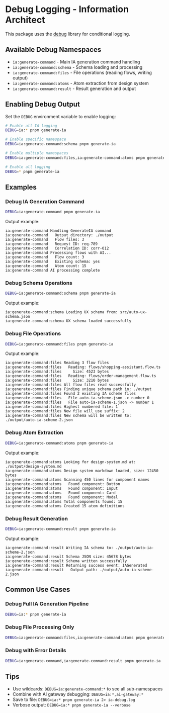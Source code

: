 # Debug Logging - Information Architect

This package uses the [debug](https://www.npmjs.com/package/debug) library for conditional logging.

## Available Debug Namespaces

- `ia:generate-command` - Main IA generation command handling
- `ia:generate-command:schema` - Schema loading and processing
- `ia:generate-command:files` - File operations (reading flows, writing output)
- `ia:generate-command:atoms` - Atom extraction from design system
- `ia:generate-command:result` - Result generation and output

## Enabling Debug Output

Set the `DEBUG` environment variable to enable logging:

```bash
# Enable all IA logging
DEBUG=ia:* pnpm generate-ia

# Enable specific namespace
DEBUG=ia:generate-command:schema pnpm generate-ia

# Enable multiple namespaces
DEBUG=ia:generate-command:files,ia:generate-command:atoms pnpm generate-ia

# Enable all logging
DEBUG=* pnpm generate-ia
```

## Examples

### Debug IA Generation Command

```bash
DEBUG=ia:generate-command pnpm generate-ia
```

Output example:

```
ia:generate-command Handling GenerateIA command
ia:generate-command   Output directory: ./output
ia:generate-command   Flow files: 3
ia:generate-command   Request ID: req-789
ia:generate-command   Correlation ID: corr-012
ia:generate-command Processing flows with AI...
ia:generate-command   Flow count: 3
ia:generate-command   Existing schema: yes
ia:generate-command   Atom count: 15
ia:generate-command AI processing complete
```

### Debug Schema Operations

```bash
DEBUG=ia:generate-command:schema pnpm generate-ia
```

Output example:

```
ia:generate-command:schema Loading UX schema from: src/auto-ux-schema.json
ia:generate-command:schema UX schema loaded successfully
```

### Debug File Operations

```bash
DEBUG=ia:generate-command:files pnpm generate-ia
```

Output example:

```
ia:generate-command:files Reading 3 flow files
ia:generate-command:files   Reading: flows/shopping-assistant.flow.ts
ia:generate-command:files     Size: 4523 bytes
ia:generate-command:files   Reading: flows/order-management.flow.ts
ia:generate-command:files     Size: 3210 bytes
ia:generate-command:files All flow files read successfully
ia:generate-command:files Finding unique schema path in: ./output
ia:generate-command:files Found 2 existing IA scheme files
ia:generate-command:files   File auto-ia-scheme.json -> number 0
ia:generate-command:files   File auto-ia-scheme-1.json -> number 1
ia:generate-command:files Highest numbered file: 1
ia:generate-command:files New file will use suffix: 2
ia:generate-command:files New schema will be written to: ./output/auto-ia-scheme-2.json
```

### Debug Atom Extraction

```bash
DEBUG=ia:generate-command:atoms pnpm generate-ia
```

Output example:

```
ia:generate-command:atoms Looking for design-system.md at: ./output/design-system.md
ia:generate-command:atoms Design system markdown loaded, size: 12450 bytes
ia:generate-command:atoms Scanning 450 lines for component names
ia:generate-command:atoms   Found component: Button
ia:generate-command:atoms   Found component: Input
ia:generate-command:atoms   Found component: Card
ia:generate-command:atoms   Found component: Modal
ia:generate-command:atoms Total components found: 15
ia:generate-command:atoms Created 15 atom definitions
```

### Debug Result Generation

```bash
DEBUG=ia:generate-command:result pnpm generate-ia
```

Output example:

```
ia:generate-command:result Writing IA schema to: ./output/auto-ia-scheme-2.json
ia:generate-command:result Schema JSON size: 45678 bytes
ia:generate-command:result Schema written successfully
ia:generate-command:result Returning success event: IAGenerated
ia:generate-command:result   Output path: ./output/auto-ia-scheme-2.json
```

## Common Use Cases

### Debug Full IA Generation Pipeline

```bash
DEBUG=ia:* pnpm generate-ia
```

### Debug File Processing Only

```bash
DEBUG=ia:generate-command:files,ia:generate-command:atoms pnpm generate-ia
```

### Debug with Error Details

```bash
DEBUG=ia:generate-command,ia:generate-command:result pnpm generate-ia
```

## Tips

- Use wildcards: `DEBUG=ia:generate-command:*` to see all sub-namespaces
- Combine with AI gateway debugging: `DEBUG=ia:*,ai-gateway:*`
- Save to file: `DEBUG=ia:* pnpm generate-ia 2> ia-debug.log`
- Verbose output: `DEBUG=ia:* pnpm generate-ia --verbose`
